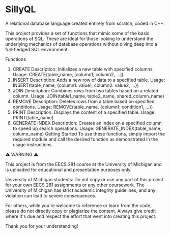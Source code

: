 # SillyQL
A relational database language created entirely from scratch, coded in C++.

This project provides a set of functions that mimic some of the basic operations of SQL. These are ideal for those looking to understand the underlying mechanics of database operations without diving deep into a full-fledged SQL environment.

Functions
1. CREATE
Description: Initializes a new table with specified columns.
Usage: CREATE(table_name, [column1, column2, ...])
2. INSERT
Description: Adds a new row of data to a specified table.
Usage: INSERT(table_name, {column1: value1, column2: value2, ...})
3. JOIN
Description: Combines rows from two tables based on a related column.
Usage: JOIN(table1_name, table2_name, shared_column_name)
4. REMOVE
Description: Deletes rows from a table based on specified conditions.
Usage: REMOVE(table_name, {column1: condition1, ...})
5. PRINT
Description: Displays the content of a specified table.
Usage: PRINT(table_name)
6. GENERATE INDEX
Description: Creates an index on a specified column to speed up search operations.
Usage: GENERATE_INDEX(table_name, column_name)
Getting Started
To use these functions, simply import the required module and call the desired function as demonstrated in the usage instructions.

⚠️ WARNING ⚠️

This project is from the EECS 281 course at the University of Michigan and is uploaded for educational and presentation purposes only.

University of Michigan students: Do not copy or use any part of this project for your own EECS 281 assignments or any other coursework. The University of Michigan has strict academic integrity guidelines, and any violation can lead to severe consequences.

For others, while you're welcome to reference or learn from the code, please do not directly copy or plagiarize the content. Always give credit where it's due and respect the effort that went into creating this project.

Thank you for your understanding!
